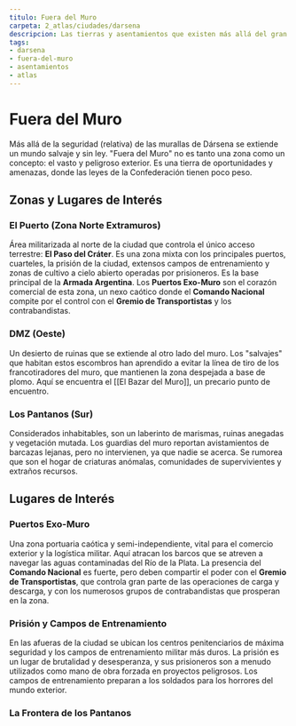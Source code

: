 ```yaml
---
titulo: Fuera del Muro
carpeta: 2_atlas/ciudades/darsena
descripcion: Las tierras y asentamientos que existen más allá del gran muro protector de Ciudad Dársena.
tags:
- darsena
- fuera-del-muro
- asentamientos
- atlas
---
```


# Fuera del Muro

Más allá de la seguridad (relativa) de las murallas de Dársena se extiende un mundo salvaje y sin ley. "Fuera del Muro" no es tanto una zona como un concepto: el vasto y peligroso exterior. Es una tierra de oportunidades y amenazas, donde las leyes de la Confederación tienen poco peso.

## Zonas y Lugares de Interés

### **El Puerto (Zona Norte Extramuros)**
Área militarizada al norte de la ciudad que controla el único acceso terrestre: **El Paso del Cráter**. Es una zona mixta con los principales puertos, cuarteles, la prisión de la ciudad, extensos campos de entrenamiento y zonas de cultivo a cielo abierto operadas por prisioneros. Es la base principal de la **Armada Argentina**. Los **Puertos Exo-Muro** son el corazón comercial de esta zona, un nexo caótico donde el **Comando Nacional** compite por el control con el **Gremio de Transportistas** y los contrabandistas.

### **DMZ (Oeste)**
Un desierto de ruinas que se extiende al otro lado del muro. Los "salvajes" que habitan estos escombros han aprendido a evitar la línea de tiro de los francotiradores del muro, que mantienen la zona despejada a base de plomo. Aquí se encuentra el [[El Bazar del Muro]], un precario punto de encuentro.

### **Los Pantanos (Sur)**
Considerados inhabitables, son un laberinto de marismas, ruinas anegadas y vegetación mutada. Los guardias del muro reportan avistamientos de barcazas lejanas, pero no intervienen, ya que nadie se acerca. Se rumorea que son el hogar de criaturas anómalas, comunidades de supervivientes y extraños recursos.

## Lugares de Interés

### **Puertos Exo-Muro**
Una zona portuaria caótica y semi-independiente, vital para el comercio exterior y la logística militar. Aquí atracan los barcos que se atreven a navegar las aguas contaminadas del Río de la Plata. La presencia del **Comando Nacional** es fuerte, pero deben compartir el poder con el **Gremio de Transportistas**, que controla gran parte de las operaciones de carga y descarga, y con los numerosos grupos de contrabandistas que prosperan en la zona.

### **Prisión y Campos de Entrenamiento**
En las afueras de la ciudad se ubican los centros penitenciarios de máxima seguridad y los campos de entrenamiento militar más duros. La prisión es un lugar de brutalidad y desesperanza, y sus prisioneros son a menudo utilizados como mano de obra forzada en proyectos peligrosos. Los campos de entrenamiento preparan a los soldados para los horrores del mundo exterior.

### **La Frontera de los Pantanos**
